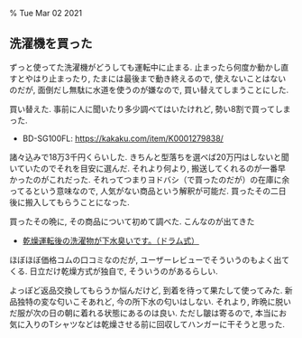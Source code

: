 % Tue Mar 02 2021

## 洗濯機を買った

ずっと使ってた洗濯機がどうしても運転中に止まる.
止まったら何度か動かし直すとやはり止まったり, たまには最後まで動き終えるので, 使えないことはないのだが,
面倒だし無駄に水道を使うのが嫌なので, 買い替えてしまうことにした.

買い替えた.
事前に人に聞いたり多少調べてはいたけれど, 勢い8割で買ってしまった.

- BD-SG100FL: https://kakaku.com/item/K0001279838/

諸々込みで18万3千円くらいした.
きちんと型落ちを選べば20万円はしないと聞いていたのでそれを目安に選んだ.
それより何より, 搬送してくれるのが一番早かったのがこれだった.
それってつまりヨドバシ（で買ったのだが）の在庫に余ってるという意味なので,
人気がない商品という解釈が可能だ.
買ったその二日後に搬入してもらうことになった.

買ったその晩に, その商品について初めて調べた.
こんなのが出てきた

- [乾燥運転後の洗濯物が下水臭いです。（ドラム式）](https://kadenfan.hitachi.co.jp/support/wash/q_a/a172.html)

ほぼほぼ価格コムの口コミなのだが, ユーザーレビューでそういうのもよく出てくる.
日立だけ乾燥方式が独自で, そういうのがあるらしい.

よっぽど返品交換してもらうか悩んだけど, 到着を待って果たして使ってみた.
新品独特の変な匂いこそあれど, 今の所下水の匂いはしない.
それより, 昨晩に脱いだ服が次の日の朝に着れる状態にあるのは良い.
ただし皺は寄るので, 本当にお気に入りのTシャツなどは乾燥させる前に回収してハンガーに干そうと思った.

